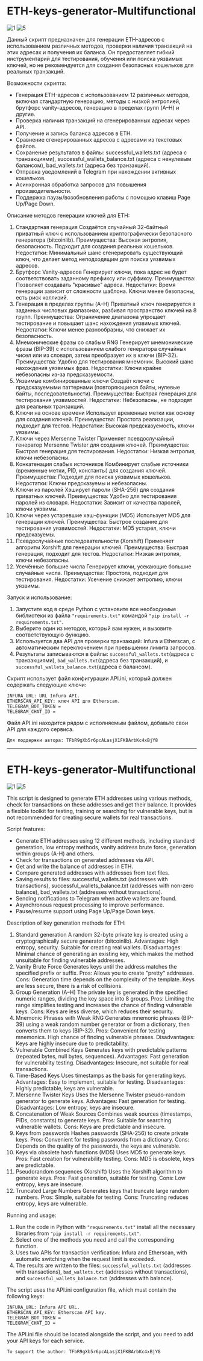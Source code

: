 # ETH-keys-generator-Multifunctional
![1](https://github.com/user-attachments/assets/e72d5fe2-0be9-47bf-bf7d-6dc03c550047)
![5](https://github.com/user-attachments/assets/89857c9b-12d1-4e3c-9a6d-21f92970db62)

Данный скрипт предназначен для генерации ETH-адресов с использованием различных методов, проверки наличия транзакций на этих адресах и получения их баланса. Он предоставляет гибкий инструментарий для тестирования, обучения или поиска уязвимых ключей, но не рекомендуется для создания безопасных кошельков для реальных транзакций.

Возможности скрипта:
- Генерация ETH-адресов с использованием 12 различных методов, включая стандартную генерацию, методы с низкой энтропией, брутфорс vanity-адресов, генерацию в пределах групп (A–H) и другие.
- Проверка наличия транзакций на сгенерированных адресах через API.
- Получение и запись баланса адресов в ETH.
- Сравнение сгенерированных адресов с адресами из текстовых файлов.
- Сохранение результатов в файлы: successful_wallets.txt (адреса с транзакциями), successful_wallets_balance.txt (адреса с ненулевым балансом), bad_wallets.txt (адреса без транзакций).
- Отправка уведомлений в Telegram при нахождении активных кошельков.
- Асинхронная обработка запросов для повышения производительности.
- Поддержка паузы/возобновления работы с помощью клавиш Page Up/Page Down.

Описание методов генерации ключей для ETH:
1. Стандартная генерация
Создаётся случайный 32-байтный приватный ключ с использованием криптографически безопасного генератора (bitcoinlib).
Преимущества: Высокая энтропия, безопасность. Подходит для создания реальных кошельков.
Недостатки: Минимальный шанс сгенерировать существующий ключ, что делает метод неподходящим для поиска уязвимых адресов.
2. Брутфорс Vanity-адресов
Генерирует ключи, пока адрес не будет соответствовать заданному префиксу или суффиксу.
Преимущества: Позволяет создавать "красивые" адреса.
Недостатки: Время генерации зависит от сложности шаблона. Ключи менее безопасны, есть риск коллизий.
3. Генерация в пределах группы (A–H)
Приватный ключ генерируется в заданных числовых диапазонах, разбивая пространство ключей на 8 групп.
Преимущества: Ограничение диапазона упрощает тестирование и повышает шанс нахождения уязвимых ключей.
Недостатки: Ключи менее разнообразны, что снижает их безопасность.
4. Мнемонические фразы со слабым RNG
Генерирует мнемонические фразы (BIP-39) с использованием слабого генератора случайных чисел или из словаря, затем преобразует их в ключи (BIP-32).
Преимущества: Удобно для тестирования мнемоник. Высокий шанс нахождения уязвимых фраз.
Недостатки: Ключи крайне небезопасны из-за предсказуемости.
5. Уязвимые комбинированные ключи
Создаёт ключи с предсказуемыми паттернами (повторяющиеся байты, нулевые байты, последовательности).
Преимущества: Быстрая генерация для тестирования уязвимостей.
Недостатки: Небезопасны, не подходят для реальных транзакций.
6. Ключи на основе времени
Использует временные метки как основу для создания ключей.
Преимущества: Простота реализации, подходит для тестов.
Недостатки: Высокая предсказуемость, ключи уязвимы.
7. Ключи через Mersenne Twister
Применяет псевдослучайный генератор Mersenne Twister для создания ключей.
Преимущества: Быстрая генерация для тестирования.
Недостатки: Низкая энтропия, ключи небезопасны.
8. Конкатенация слабых источников
Комбинирует слабые источники (временные метки, PID, константы) для создания ключей.
Преимущества: Подходит для поиска уязвимых кошельков.
Недостатки: Ключи предсказуемы и небезопасны.
9. Ключи из паролей
Хэширует пароли (SHA-256) для создания приватных ключей.
Преимущества: Удобно для тестирования паролей из словаря.
Недостатки: Зависит от качества паролей, ключи уязвимы.
10. Ключи через устаревшие хэш-функции (MD5)
Использует MD5 для генерации ключей.
Преимущества: Быстрое создание для тестирования уязвимостей.
Недостатки: MD5 устарел, ключи предсказуемы.
11. Псевдослучайные последовательности (Xorshift)
Применяет алгоритм Xorshift для генерации ключей.
Преимущества: Быстрая генерация, подходит для тестов.
Недостатки: Низкая энтропия, ключи небезопасны.
12. Усечённые большие числа
Генерирует ключи, усекающие большие случайные числа.
Преимущества: Простота, подходит для тестирования.
Недостатки: Усечение снижает энтропию, ключи уязвимы.

Запуск и использование:
1. Запустите код в среде Python с установите все необходимые библиотеки из файла ```"requirements.txt"``` командой ```"pip install -r requirements.txt"```.
2. Выберите один из методов, который вам нужен, и вызовите соответствующую функцию.
3. Используется два API для проверки транзакций: Infura и Etherscan, с автоматическим переключением при превышении лимита запросов.
4. Результаты записываются в файлы: ```successful_wallets.txt```(адреса с транзакциями), ```bad_wallets.txt```(адреса без транзакций), и ```successful_wallets_balance.txt```(адреса с балансом).

Скрипт использует файл конфигурации API.ini, который должен содержать следующие ключи:
```
INFURA_URL: URL Infura API.
ETHERSCAN_API_KEY: ключ API для Etherscan.
TELEGRAM_BOT_TOKEN = 
TELEGRAM_CHAT_ID = 
```
Файл API.ini находится рядом с исполняемым файлом, добавьте свои API для каждого сервиса. 

    Для поддержки автора: TFbR9gXb5r6pcALasjX1FKBArbKc4xBjY8
-------------------------------------------------------------------------------------------
# ETH-keys-generator-Multifunctional
![1](https://github.com/user-attachments/assets/e72d5fe2-0be9-47bf-bf7d-6dc03c550047)
![5](https://github.com/user-attachments/assets/89857c9b-12d1-4e3c-9a6d-21f92970db62)

This script is designed to generate ETH addresses using various methods, check for transactions on these addresses and get their balance. It provides a flexible toolkit for testing, training or searching for vulnerable keys, but is not recommended for creating secure wallets for real transactions.

Script features:
- Generate ETH addresses using 12 different methods, including standard generation, low entropy methods, vanity address brute force, generation within groups (A-H) and others.
- Check for transactions on generated addresses via API.
- Get and write the balance of addresses in ETH.
- Compare generated addresses with addresses from text files.
- Saving results to files: successful_wallets.txt (addresses with transactions), successful_wallets_balance.txt (addresses with non-zero balance), bad_wallets.txt (addresses without transactions).
- Sending notifications to Telegram when active wallets are found.
- Asynchronous request processing to improve performance.
- Pause/resume support using Page Up/Page Down keys.

Description of key generation methods for ETH:
1. Standard generation
A random 32-byte private key is created using a cryptographically secure generator (bitcoinlib).
Advantages: High entropy, security. Suitable for creating real wallets.
Disadvantages: Minimal chance of generating an existing key, which makes the method unsuitable for finding vulnerable addresses.
2. Vanity Brute Force
Generates keys until the address matches the specified prefix or suffix.
Pros: Allows you to create "pretty" addresses.
Cons: Generation time depends on the complexity of the template. Keys are less secure, there is a risk of collisions.
3. Group Generation (A–H)
The private key is generated in the specified numeric ranges, dividing the key space into 8 groups.
Pros: Limiting the range simplifies testing and increases the chance of finding vulnerable keys.
Cons: Keys are less diverse, which reduces their security.
4. Mnemonic Phrases with Weak RNG
Generates mnemonic phrases (BIP-39) using a weak random number generator or from a dictionary, then converts them to keys (BIP-32).
Pros: Convenient for testing mnemonics. High chance of finding vulnerable phrases.
Disadvantages: Keys are highly insecure due to predictability.
5. Vulnerable Combined Keys
Generates keys with predictable patterns (repeated bytes, null bytes, sequences).
Advantages: Fast generation for vulnerability testing.
Disadvantages: Insecure, not suitable for real transactions.
6. Time-Based Keys
Uses timestamps as the basis for generating keys.
Advantages: Easy to implement, suitable for testing.
Disadvantages: Highly predictable, keys are vulnerable.
7. Mersenne Twister Keys
Uses the Mersenne Twister pseudo-random generator to generate keys.
Advantages: Fast generation for testing.
Disadvantages: Low entropy, keys are insecure.
8. Concatenation of Weak Sources
Combines weak sources (timestamps, PIDs, constants) to generate keys.
Pros: Suitable for searching vulnerable wallets.
Cons: Keys are predictable and insecure.
9. Keys from passwords
Hashes passwords (SHA-256) to create private keys.
Pros: Convenient for testing passwords from a dictionary.
Cons: Depends on the quality of the passwords, the keys are vulnerable.
10. Keys via obsolete hash functions (MD5)
Uses MD5 to generate keys.
Pros: Fast creation for vulnerability testing.
Cons: MD5 is obsolete, keys are predictable.
11. Pseudorandom sequences (Xorshift)
Uses the Xorshift algorithm to generate keys.
Pros: Fast generation, suitable for testing.
Cons: Low entropy, keys are insecure.
12. Truncated Large Numbers
Generates keys that truncate large random numbers.
Pros: Simple, suitable for testing.
Cons: Truncating reduces entropy, keys are vulnerable.

Running and usage:
1. Run the code in Python with ```"requirements.txt"``` install all the necessary libraries from ```"pip install -r requirements.txt"```.
2. Select one of the methods you need and call the corresponding function.
3. Uses two APIs for transaction verification: Infura and Etherscan, with automatic switching when the request limit is exceeded.
4. The results are written to the files: ```successful_wallets.txt``` (addresses with transactions), ```bad_wallets.txt``` (addresses without transactions), and ```successful_wallets_balance.txt``` (addresses with balance).

The script uses the API.ini configuration file, which must contain the following keys:
```
INFURA_URL: Infura API URL.
ETHERSCAN_API_KEY: Etherscan API key.
TELEGRAM_BOT_TOKEN =
TELEGRAM_CHAT_ID =
```
The API.ini file should be located alongside the script, and you need to add your API keys for each service.

    To support the author: TFbR9gXb5r6pcALasjX1FKBArbKc4xBjY8

